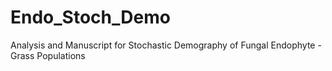 # Endo_Stoch_Demo
Analysis and Manuscript for Stochastic Demography of Fungal Endophyte - Grass Populations
